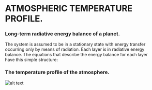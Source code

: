 # ATMOSPHERIC TEMPERATURE PROFILE.

### Long-term radiative energy balance of a planet.

The system is assumed to be in a stationary state with energy transfer occurring only by means of radiation. 
Each layer is in radiative energy balance. The equations that describe the energy balance for each layer have this simple structure:

### The temperature profile of the atmosphere.
![alt text](https://github.com/Michele231/Esame_Software/blob/master/Figure/Atm_TEmperature_Profile.png "Atmosphere mean temperature profile")